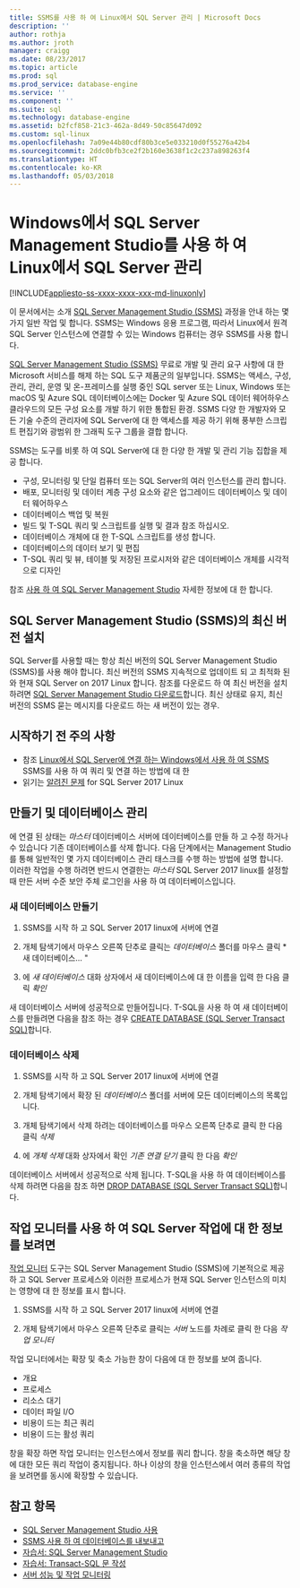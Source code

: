 ```yaml
---
title: SSMS를 사용 하 여 Linux에서 SQL Server 관리 | Microsoft Docs
description: ''
author: rothja
ms.author: jroth
manager: craigg
ms.date: 08/23/2017
ms.topic: article
ms.prod: sql
ms.prod_service: database-engine
ms.service: ''
ms.component: ''
ms.suite: sql
ms.technology: database-engine
ms.assetid: b2fcf858-21c3-462a-8d49-50c85647d092
ms.custom: sql-linux
ms.openlocfilehash: 7a09e44b80cdf80b3ce5e033210d0f55276a42b4
ms.sourcegitcommit: 2ddc0bfb3ce2f2b160e3638f1c2c237a898263f4
ms.translationtype: HT
ms.contentlocale: ko-KR
ms.lasthandoff: 05/03/2018
---
```

# <a name="use-sql-server-management-studio-on-windows-to-manage-sql-server-on-linux"></a>Windows에서 SQL Server Management Studio를 사용 하 여 Linux에서 SQL Server 관리

[!INCLUDE[appliesto-ss-xxxx-xxxx-xxx-md-linuxonly](../includes/appliesto-ss-xxxx-xxxx-xxx-md-linuxonly.md)]

이 문서에서는 소개 [SQL Server Management Studio (SSMS)](../ssms/sql-server-management-studio-ssms.md) 과정을 안내 하는 몇 가지 일반 작업 및 합니다. SSMS는 Windows 응용 프로그램, 따라서 Linux에서 원격 SQL Server 인스턴스에 연결할 수 있는 Windows 컴퓨터는 경우 SSMS를 사용 합니다.

[SQL Server Management Studio (SSMS)](../ssms/sql-server-management-studio-ssms.md) 무료로 개발 및 관리 요구 사항에 대 한 Microsoft 서비스를 해제 하는 SQL 도구 제품군의 일부입니다. SSMS는 액세스, 구성, 관리, 관리, 운영 및 온-프레미스를 실행 중인 SQL server 또는 Linux, Windows 또는 macOS 및 Azure SQL 데이터베이스에는 Docker 및 Azure SQL 데이터 웨어하우스 클라우드의 모든 구성 요소를 개발 하기 위한 통합된 환경. SSMS 다양 한 개발자와 모든 기술 수준의 관리자에 SQL Server에 대 한 액세스를 제공 하기 위해 풍부한 스크립트 편집기와 광범위 한 그래픽 도구 그룹을 결합 합니다.

SSMS는 도구를 비롯 하 여 SQL Server에 대 한 다양 한 개발 및 관리 기능 집합을 제공 합니다.

- 구성, 모니터링 및 단일 컴퓨터 또는 SQL Server의 여러 인스턴스를 관리 합니다.
- 배포, 모니터링 및 데이터 계층 구성 요소와 같은 업그레이드 데이터베이스 및 데이터 웨어하우스
- 데이터베이스 백업 및 복원
- 빌드 및 T-SQL 쿼리 및 스크립트를 실행 및 결과 참조 하십시오.
- 데이터베이스 개체에 대 한 T-SQL 스크립트를 생성 합니다.
- 데이터베이스의 데이터 보기 및 편집
- T-SQL 쿼리 및 뷰, 테이블 및 저장된 프로시저와 같은 데이터베이스 개체를 시각적으로 디자인

참조 [사용 하 여 SQL Server Management Studio](https://msdn.microsoft.com/en-us/library/ms174173.aspx) 자세한 정보에 대 한 합니다.

## <a name="install-the-newest-version-of-sql-server-management-studio-ssms"></a>SQL Server Management Studio (SSMS)의 최신 버전 설치

SQL Server를 사용할 때는 항상 최신 버전의 SQL Server Management Studio (SSMS)를 사용 해야 합니다. 최신 버전의 SSMS 지속적으로 업데이트 되 고 최적화 된와 현재 SQL Server on 2017 Linux 합니다. 참조를 다운로드 하 여 최신 버전을 설치 하려면 [SQL Server Management Studio 다운로드](../ssms/download-sql-server-management-studio-ssms.md)합니다. 최신 상태로 유지, 최신 버전의 SSMS 묻는 메시지를 다운로드 하는 새 버전이 있는 경우. 

## <a name="before-you-begin"></a>시작하기 전 주의 사항
- 참조 [Linux에서 SQL Server에 연결 하는 Windows에서 사용 하 여 SSMS](sql-server-linux-develop-use-ssms.md) SSMS를 사용 하 여 쿼리 및 연결 하는 방법에 대 한
- 읽기는 [알려진 문제](sql-server-linux-release-notes.md) for SQL Server 2017 Linux

## <a name="create-and-manage-databases"></a>만들기 및 데이터베이스 관리
에 연결 된 상태는 *마스터* 데이터베이스 서버에 데이터베이스를 만들 하 고 수정 하거나 수 있습니다 기존 데이터베이스를 삭제 합니다. 다음 단계에서는 Management Studio를 통해 일반적인 몇 가지 데이터베이스 관리 태스크를 수행 하는 방법에 설명 합니다. 이러한 작업을 수행 하려면 반드시 연결한는 *마스터* SQL Server 2017 linux를 설정할 때 만든 서버 수준 보안 주체 로그인을 사용 하 여 데이터베이스입니다.

### <a name="create-a-new-database"></a>새 데이터베이스 만들기

1. SSMS를 시작 하 고 SQL Server 2017 linux에 서버에 연결

2. 개체 탐색기에서 마우스 오른쪽 단추로 클릭는 *데이터베이스* 폴더를 마우스 클릭 * 새 데이터베이스... "

3. 에 *새 데이터베이스* 대화 상자에서 새 데이터베이스에 대 한 이름을 입력 한 다음 클릭 *확인*

새 데이터베이스 서버에 성공적으로 만들어집니다. T-SQL을 사용 하 여 새 데이터베이스를 만들려면 다음을 참조 하는 경우 [CREATE DATABASE (SQL Server Transact SQL)](../t-sql/statements/create-database-sql-server-transact-sql.md)합니다.

### <a name="drop-a-database"></a>데이터베이스 삭제

1. SSMS를 시작 하 고 SQL Server 2017 linux에 서버에 연결

2. 개체 탐색기에서 확장 된 *데이터베이스* 폴더를 서버에 모든 데이터베이스의 목록입니다.

3. 개체 탐색기에서 삭제 하려는 데이터베이스를 마우스 오른쪽 단추로 클릭 한 다음 클릭 *삭제*

4. 에 *개체 삭제* 대화 상자에서 확인 *기존 연결 닫기* 클릭 한 다음 *확인*

데이터베이스 서버에서 성공적으로 삭제 됩니다. T-SQL을 사용 하 여 데이터베이스를 삭제 하려면 다음을 참조 하면 [DROP DATABASE (SQL Server Transact SQL)](../t-sql/statements/drop-database-transact-sql.md)합니다.

## <a name="use-activity-monitor-to-see-information-about-sql-server-activity"></a>작업 모니터를 사용 하 여 SQL Server 작업에 대 한 정보를 보려면

[작업 모니터](../relational-databases/performance-monitor/activity-monitor.md) 도구는 SQL Server Management Studio (SSMS)에 기본적으로 제공 하 고 SQL Server 프로세스와 이러한 프로세스가 현재 SQL Server 인스턴스의 미치는 영향에 대 한 정보를 표시 합니다.

1. SSMS를 시작 하 고 SQL Server 2017 linux에 서버에 연결

2. 개체 탐색기에서 마우스 오른쪽 단추로 클릭는 *서버* 노드를 차례로 클릭 한 다음 *작업 모니터*

작업 모니터에서는 확장 및 축소 가능한 창이 다음에 대 한 정보를 보여 줍니다.
- 개요
- 프로세스
- 리소스 대기
- 데이터 파일 I/O
- 비용이 드는 최근 쿼리
- 비용이 드는 활성 쿼리

창을 확장 하면 작업 모니터는 인스턴스에서 정보를 쿼리 합니다. 창을 축소하면 해당 창에 대한 모든 쿼리 작업이 중지됩니다. 하나 이상의 창을 인스턴스에서 여러 종류의 작업을 보려면를 동시에 확장할 수 있습니다.

## <a name="see-also"></a>참고 항목
- [SQL Server Management Studio 사용](https://msdn.microsoft.com/en-us/library/ms174173.aspx)
- [SSMS 사용 하 여 데이터베이스를 내보내고](sql-server-linux-migrate-ssms.md)
- [자습서: SQL Server Management Studio](https://msdn.microsoft.com/en-us/library/bb934498.aspx)
- [자습서: Transact-SQL 문 작성](../t-sql/tutorial-writing-transact-sql-statements.md)
- [서버 성능 및 작업 모니터링](../relational-databases/performance/server-performance-and-activity-monitoring.md)
